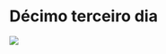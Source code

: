 # Décimo terceiro dia

![](https://ik.imagekit.io/698xlahbaqz/slide_in_j68J80B3x.gif?ik-sdk-version=javascript-1.4.3&updatedAt=1645487757258)